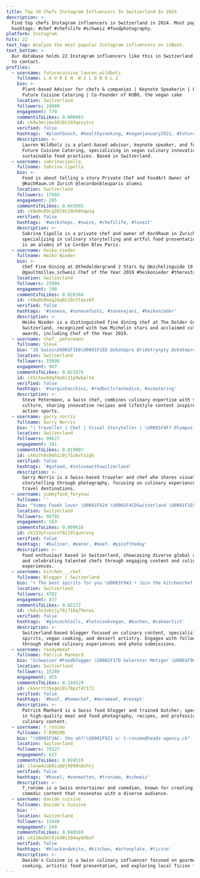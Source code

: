 ```yaml
---
title: Top 10 Chefs Instagram Influencers In Switzerland In 2024
description: >-
  Find top chefs Instagram influencers in Switzerland in 2024. Most popular
  hashtags: #chef #chefslife #schweiz #foodphotography.
platform: Instagram
hits: 22
text_top: Analyze the most popular Instagram influencers on inBeat.
text_bottom: >-
  Our database holds 22 Instagram influencers like this in Switzerland for you
  to contact.
profiles:
  - username: futurecuisine_lauren_wildbolz
    fullname: L A U R E N  W I L D B O L Z
    bio: >-
      Plant-based Advisor for chefs & companies | Keynote Speakerin | Founder of
      Future Cuisine Catering | Co-Founder of KUBO, the vegan cake
    location: Switzerland
    followers: 24009
    engagement: 770
    commentsToLikes: 0.008983
    id: ck0w3mcjmu5010i193qsxytcs
    verified: false
    hashtags: '#plantboxch, #healthycooking, #veganjanuary2021, #futurecuisine'
    description: >-
      Lauren Wildbolz is a plant-based advisor, keynote speaker, and founder of
      Future Cuisine Catering, specializing in vegan culinary innovations and
      sustainable food practices. Based in Switzerland.
  - username: sabrinacipolla_
    fullname: Sabrina Cipolla
    bio: >-
      Food is about telling a story Private Chef and FoodArt Owner of
      @KochRaum.ch Zurich @lecordonbleuparis alumni
    location: Switzerland
    followers: 17693
    engagement: 285
    commentsToLikes: 0.043693
    id: ck0w0u99cg28l0i19nh8hqwiq
    verified: false
    hashtags: '#workshops, #swiss, #chefslife, #loveit'
    description: >-
      Sabrina Cipolla is a private chef and owner of KochRaum in Zurich,
      specializing in culinary storytelling and artful food presentations. She
      is an alumni of Le Cordon Bleu Paris.
  - username: heiko_nieder
    fullname: Heiko Nieder
    bio: >-
      Chef Fine Dining at @thedoldergrand 2 Stars by @michelinguide 19 Points by
      @gaultmillau_schweiz Chef of the Year 2019 #heikonieder #therestaurant
    location: Switzerland
    followers: 23994
    engagement: 190
    commentsToLikes: 0.026384
    id: ck0w0u9mxg2aq0i19cttqsz6f
    verified: false
    hashtags: '#soneva, #sonevafushi, #sonevajani, #heikonieder'
    description: >-
      Heiko Nieder is a distinguished fine dining chef at The Dolder Grand in
      Switzerland, recognized with two Michelin stars and acclaimed culinary
      awards, including Chef of the Year 2019.
  - username: chef__petermann
    fullname: Steve
    bio: "26 Swiss\U0001F1E8\U0001F1ED @skatepro @ridetrynyty @skatepro.scoot ⬇️ TRIPLE CHEFS ⬇️"
    location: Switzerland
    followers: 15098
    engagement: 907
    commentsToLikes: 0.021678
    id: ck5chax8dqfmo0i11p9wbplte
    verified: false
    hashtags: '#sergiotacchini, #redbullcrashedice, #scootering'
    description: >-
      Steve Petermann, a Swiss chef, combines culinary expertise with skate
      culture, sharing innovative recipes and lifestyle content inspired by
      action sports.
  - username: garry_norris
    fullname: Garry Norris
    bio: "| Traveller | Chef | Visual Storyteller | \U0001F4F7 Olympus E-M1 mark ll @olympus_au | check out my food account @eating_with_me Email: info@garrynorris.com"
    location: Switzerland
    followers: 99627
    engagement: 101
    commentsToLikes: 0.019007
    id: ck6u7n0s0mhii0j71ubvtszpk
    verified: false
    hashtags: '#gstaad, #inlovewithswitzerland'
    description: >-
      Garry Norris is a Swiss-based traveler and chef who shares visual
      storytelling through photography, focusing on culinary experiences and
      travel destinations.
  - username: yummyfood_foryouu
    fullname: ''
    bio: "Yummy Foods lover \U0001F924 \U0001F4CDSwitzerland \U0001F1E8\U0001F1ED Credits & Respect : The Super talented Chefs from around The World \U0001F468\U0001F3FB‍\U0001F373\U0001F469\U0001F3FB‍\U0001F373"
    location: Switzerland
    followers: 94792
    engagement: 163
    commentsToLikes: 0.009616
    id: ck133yfcoucn70i19lqunrvxy
    verified: false
    hashtags: '#kuliner, #eater, #beef, #picoftheday'
    description: >-
      Food enthusiast based in Switzerland, showcasing diverse global cuisines
      and celebrating talented chefs through engaging content and culinary
      experiences.
  - username: kitchen___chef
    fullname: Blogger | Switzerland
    bio: "• The best spirits for you \U0001F943 • Join the kitchenchef family \U0001F451 • Send me your photos for posting \U0001F4E9"
    location: Switzerland
    followers: 4702
    engagement: 837
    commentsToLikes: 0.02172
    id: ck6u3s2obzjy70j716q79wrwi
    verified: false
    hashtags: '#gincocktails, #letscookvegan, #kuchen, #cakeartist'
    description: >-
      Switzerland-based blogger focused on culinary content, specializing in
      spirits, vegan cooking, and dessert artistry. Engages with followers
      through shared culinary experiences and photo submissions.
  - username: ready4meat
    fullname: Patrick Manhard
    bio: "Schweizer #Foodblogger \U0001F37D️ Gelernter Metzger \U0001F969 Professionelle Fotos, Videos und Rezepte \U0001F4F8 Hochwertiger, leidenschaftlicher Fleisch- und Food-Content \U0001F357"
    location: Switzerland
    followers: 15289
    engagement: 455
    commentsToLikes: 0.144529
    id: ckaorrt35ogm10i78pzf4t1f1
    verified: false
    hashtags: '#beaf, #homechef, #moremeat, #rezept'
    description: >-
      Patrick Manhard is a Swiss food blogger and trained butcher, specializing
      in high-quality meat and food photography, recipes, and professional
      culinary content.
  - username: t_ronimo
    fullname: T-RONIMO
    bio: "\U0001F3AC: Sho ah?!\U0001F921 ✉️: t-ronimo@headz-agency.ch"
    location: Switzerland
    followers: 78327
    engagement: 617
    commentsToLikes: 0.024519
    id: clonw4zab8iub0j0890n8zhtj
    verified: false
    hashtags: '#basel, #vonmatten, #tronimo, #schweiz'
    description: >-
      T_ronimo is a Swiss entertainer and comedian, known for creating engaging
      comedic content that resonates with a diverse audience.
  - username: davide_cuisine
    fullname: Davide's Cuisine
    bio: ''
    location: Switzerland
    followers: 13448
    engagement: 249
    commentsToLikes: 0.040169
    id: ck136w5ml8jkd0i194ay8dkw7
    verified: false
    hashtags: '#blackandwhite, #kitchen, #artonplate, #ticino'
    description: >-
      Davide's Cuisine is a Swiss culinary influencer focused on gourmet
      cooking, artistic food presentation, and exploring local Ticino flavors.
---
```


